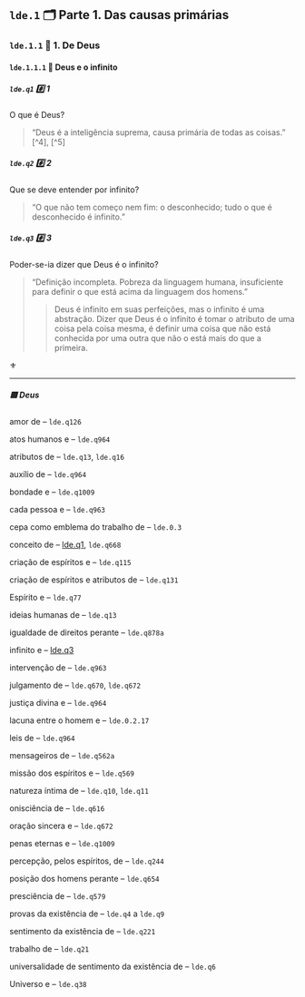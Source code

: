 
## `lde.1` 🗂️ Parte 1. Das causas primárias

### `lde.1.1` 📑 1. De Deus

#### `lde.1.1.1` 📃 Deus e o infinito

##### `lde.q1` #️⃣ 1 <a name="lde.q1"></a>
O que é Deus?

> “Deus é a inteligência suprema, causa primária de todas as coisas.” [^4], [^5]

##### `lde.q2` #️⃣ 2 <a name="lde.q2"></a>
Que se deve entender por infinito?

> “O que não tem começo nem fim: o desconhecido; tudo o que é desconhecido é infinito.”

##### `lde.q3` #️⃣ 3 <a name="lde.q3"></a>
Poder-se-ia dizer que Deus é o infinito?

> “Definição incompleta. Pobreza da linguagem humana, insuficiente para definir o que está acima da linguagem dos homens.”
>
> > Deus é infinito em suas perfeições, mas o infinito é uma abstração. Dizer que Deus é o infinito é tomar o atributo de uma coisa pela coisa mesma, é definir uma coisa que não está conhecida por uma outra que não o está mais do que a primeira.
 

⚜️

---

##### 🟨 Deus

amor de – `lde.q126`

atos humanos e – `lde.q964`

atributos de – `lde.q13`, `lde.q16`

auxílio de – `lde.q964`

bondade e – `lde.q1009`

cada pessoa e – `lde.q963`

cepa como emblema do trabalho de – `lde.0.3`

conceito de – [lde.q1](#lde.q1), `lde.q668`

criação de espíritos e – `lde.q115`

criação de espíritos e atributos de – `lde.q131`

Espírito e – `lde.q77`

ideias humanas de – `lde.q13`

igualdade de direitos perante – `lde.q878a`

infinito e – <a href="#lde.q3">lde.q3</a>

intervenção de – `lde.q963`

julgamento de – `lde.q670`, `lde.q672`

justiça divina e – `lde.q964`

lacuna entre o homem e – `lde.0.2.17`

leis de – `lde.q964`

mensageiros de – `lde.q562a`

missão dos espíritos e – `lde.q569`

natureza íntima de – `lde.q10`, `lde.q11`

onisciência de – `lde.q616`

oração sincera e – `lde.q672`

penas eternas e – `lde.q1009`

percepção, pelos espíritos, de – `lde.q244`

posição dos homens perante – `lde.q654`

presciência de – `lde.q579`

provas da existência de – `lde.q4` a `lde.q9`

sentimento da existência de – `lde.q221`

trabalho de – `lde.q21`

universalidade de sentimento da existência de – `lde.q6`

Universo e – `lde.q38`
